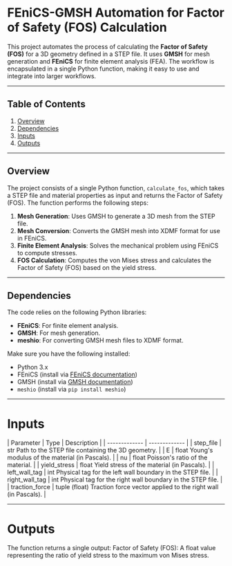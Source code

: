 # FEniCS-GMSH Automation for Factor of Safety (FOS) Calculation

This project automates the process of calculating the **Factor of Safety (FOS)** for a 3D geometry defined in a STEP file. It uses **GMSH** for mesh generation and **FEniCS** for finite element analysis (FEA). The workflow is encapsulated in a single Python function, making it easy to use and integrate into larger workflows.

---

## Table of Contents
1. [Overview](#overview)
2. [Dependencies](#dependencies)
3. [Inputs](#inputs)
4. [Outputs](#outputs)


---

## Overview

The project consists of a single Python function, `calculate_fos`, which takes a STEP file and material properties as input and returns the Factor of Safety (FOS). The function performs the following steps:

1. **Mesh Generation**: Uses GMSH to generate a 3D mesh from the STEP file.
2. **Mesh Conversion**: Converts the GMSH mesh into XDMF format for use in FEniCS.
3. **Finite Element Analysis**: Solves the mechanical problem using FEniCS to compute stresses.
4. **FOS Calculation**: Computes the von Mises stress and calculates the Factor of Safety (FOS) based on the yield stress.

---

## Dependencies

The code relies on the following Python libraries:
- **FEniCS**: For finite element analysis.
- **GMSH**: For mesh generation.
- **meshio**: For converting GMSH mesh files to XDMF format.

Make sure you have the following installed:
- Python 3.x
- FEniCS (install via [FEniCS documentation](https://fenicsproject.org/download/))
- GMSH (install via [GMSH documentation](https://gmsh.info/doc/texinfo/gmsh.html))
- `meshio` (install via `pip install meshio`)

---

# Inputs

| Parameter | Type | Description |
| ------------- | ------------- |
| step_file  | str	Path to the STEP file containing the 3D geometry. |
| E | float	Young's modulus of the material (in Pascals). |
| nu | float	Poisson's ratio of the material. |
| yield_stress | float	Yield stress of the material (in Pascals). |
| left_wall_tag | int	Physical tag for the left wall boundary in the STEP file. |
| right_wall_tag | int	Physical tag for the right wall boundary in the STEP file. |
| traction_force | tuple (float)	Traction force vector applied to the right wall (in Pascals). |

---

# Outputs

The function returns a single output:
Factor of Safety (FOS): A float value representing the ratio of yield stress to the maximum von Mises stress.


